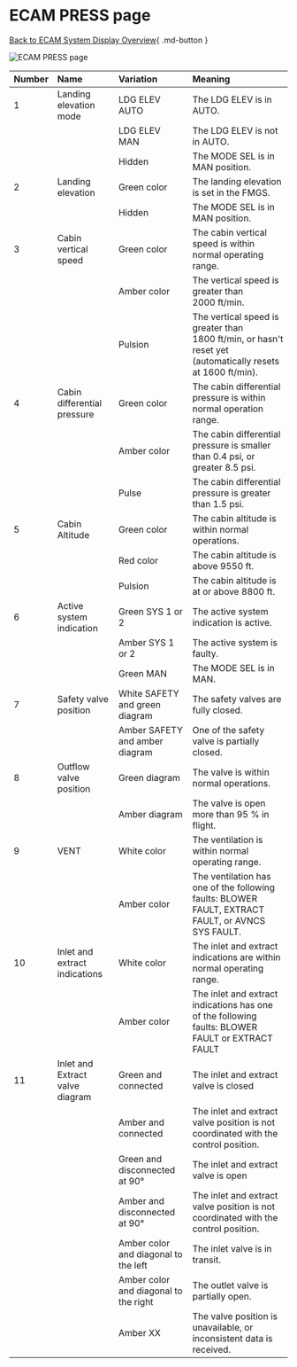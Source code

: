 ﻿# ECAM PRESS page

[Back to ECAM System Display Overview](index.md){ .md-button }

![ECAM PRESS page](../../../assets/a32nx-briefing/ecam/press.png "ECAM PRESS page")


| Number | Name                            | Variation                             | Meaning                                                                                                    |
|:-------|:--------------------------------|:--------------------------------------|:-----------------------------------------------------------------------------------------------------------|
| 1      | Landing elevation mode          | LDG ELEV AUTO                         | The LDG ELEV is in AUTO.                                                                                   |
|        |                                 | LDG ELEV MAN                          | The LDG ELEV is not in AUTO.                                                                               |
|        |                                 | Hidden                                | The MODE SEL is in MAN position.                                                                           |
| 2      | Landing elevation               | Green color                           | The landing elevation is set in the FMGS.                                                                  |
|        |                                 | Hidden                                | The MODE SEL is in MAN position.                                                                           |
| 3      | Cabin vertical speed            | Green color                           | The cabin vertical speed is within normal operating range.                                                 |
|        |                                 | Amber color                           | The vertical speed is greater than 2000 ft/min.                                                            |
|        |                                 | Pulsion                               | The vertical speed is greater than 1800 ft/min, or hasn't reset yet (automatically resets at 1600 ft/min). |
| 4      | Cabin differential pressure     | Green color                           | The cabin differential pressure is within normal operation range.                                          |
|        |                                 | Amber color                           | The cabin differential pressure is smaller than 0.4 psi, or greater 8.5 psi.                               |
|        |                                 | Pulse                                 | The cabin differential pressure is greater than 1.5 psi.                                                   |
| 5      | Cabin Altitude                  | Green color                           | The cabin altitude is within normal operations.                                                            |
|        |                                 | Red color                             | The cabin altitude is above 9550 ft.                                                                       |
|        |                                 | Pulsion                               | The cabin altitude is at or above 8800 ft.                                                                 |
| 6      | Active system indication        | Green SYS 1 or 2                      | The active system indication is active.                                                                    |
|        |                                 | Amber SYS 1 or 2                      | The active system is faulty.                                                                               |
|        |                                 | Green MAN                             | The MODE SEL is in MAN.                                                                                    |
| 7      | Safety valve position           | White SAFETY and green diagram        | The safety valves are fully closed.                                                                        |
|        |                                 | Amber SAFETY and amber diagram        | One of the safety valve is partially closed.                                                               |
| 8      | Outflow valve position          | Green diagram                         | The valve is within normal operations.                                                                     |
|        |                                 | Amber diagram                         | The valve is open more than 95 % in flight.                                                                |
| 9      | VENT                            | White color                           | The ventilation is within normal operating range.                                                          |
|        |                                 | Amber color                           | The ventilation has one of the following faults: BLOWER FAULT, EXTRACT FAULT, or AVNCS SYS FAULT.          |
| 10     | Inlet and extract indications   | White color                           | The inlet and extract indications are within normal operating range.                                       |
|        |                                 | Amber color                           | The inlet and extract indications has one of the following faults: BLOWER FAULT or EXTRACT FAULT           |
| 11     | Inlet and Extract valve diagram | Green and connected                   | The inlet and extract valve is closed                                                                      |
|        |                                 | Amber and connected                   | The inlet and extract valve position is not coordinated with the control position.                         |
|        |                                 | Green and disconnected at 90°         | The inlet and extract valve is open                                                                        |
|        |                                 | Amber and disconnected at 90°         | The inlet and extract valve position is not coordinated with the control position.                         |
|        |                                 | Amber color and diagonal to the left  | The inlet valve is in transit.                                                                             |
|        |                                 | Amber color and diagonal to the right | The outlet valve is partially open.                                                                        |
|        |                                 | Amber XX                              | The valve position is unavailable, or inconsistent data is received.                                       |

